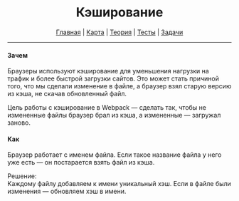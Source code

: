 <div align="center">

# Кэширование

[Главная](https://github.com/dollaween/junior-roadmap/)
|
[Карта](/roadmap/README.md)
|
[Теория](/theory/README.md)
|
[Тесты](/tests/README.md)
|
[Задачи](/tasks/README.md)

</div>

---

#### Зачем
Браузеры используют кэширование для уменьшения нагрузки на трафик и более быстрой загрузки сайтов. Это может стать причиной того, что мы сделали изменение в файле, а браузер взял старую версию из кэша, не скачав обновленный файл.

Цель работы с кэширование в Webpack — сделать так, чтобы не измененные файлы браузер брал из кэша, а измененные — загружал заново.

#### Как
Браузер работает с именем файла. Если такое название файла у него уже есть — он постарается взять файл из кэша.

Решение:  
Каждому файлу добавляем к имени уникальный хэш. Если в файле были изменения — обновляем хэш в имени.
